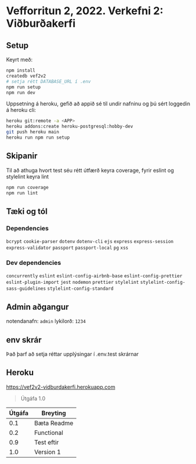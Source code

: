 # Vefforritun 2, 2022. Verkefni 2: Viðburðakerfi

## Setup

Keyrt með:

```bash
npm install
createdb vef2v2
# setja rétt DATABASE_URL í .env
npm run setup
npm run dev
```

Uppsetning á heroku, gefið að appið sé til undir nafninu <APP> og þú sért loggedin á heroku cli:

```bash
heroku git:remote -a <APP>
heroku addons:create heroku-postgresql:hobby-dev
git push heroku main
heroku run npm run setup
```

## Skipanir

Til að athuga hvort test séu rétt útfærð keyra coverage, fyrir eslint og stylelint keyra lint

```bash
npm run coverage
npm run lint
```

## Tæki og tól

### Dependencies

`bcrypt`
`cookie-parser`
`dotenv`
`dotenv-cli`
`ejs`
`express`
`express-session`
`express-validator`
`passport`
`passport-local`
`pg`
`xss`

### Dev dependencies

`concurrently`
`eslint`
`eslint-config-airbnb-base`
`eslint-config-prettier`
`eslint-plugin-import`
`jest`
`nodemon`
`prettier`
`stylelint`
`stylelint-config-sass-guidelines`
`stylelint-config-standard`

## Admin aðgangur

notendanafn: `admin`
lykilorð:    `1234`

## env skrár

Það þarf að setja réttar upplýsingar í .env.test skrárnar

## Heroku

https://vef2v2-vidburdakerfi.herokuapp.com

> Útgáfa 1.0

| Útgáfa | Breyting      |
| ------ | ------------- |
| 0.1    | Bæta Readme   |
| 0.2    | Functional    |
| 0.9    | Test eftir    |
| 1.0    | Version 1     |

